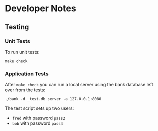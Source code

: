 # Developer Notes

## Testing

### Unit Tests

To run unit tests:

    make check

### Application Tests

After `make check` you can run a local server
using the bank database left over from the tests:

    ./bank -d _test.db server -a 127.0.0.1:8080

The test script sets up two users:

- `fred` with password `pass2`
- `bob` with password `pass4`
